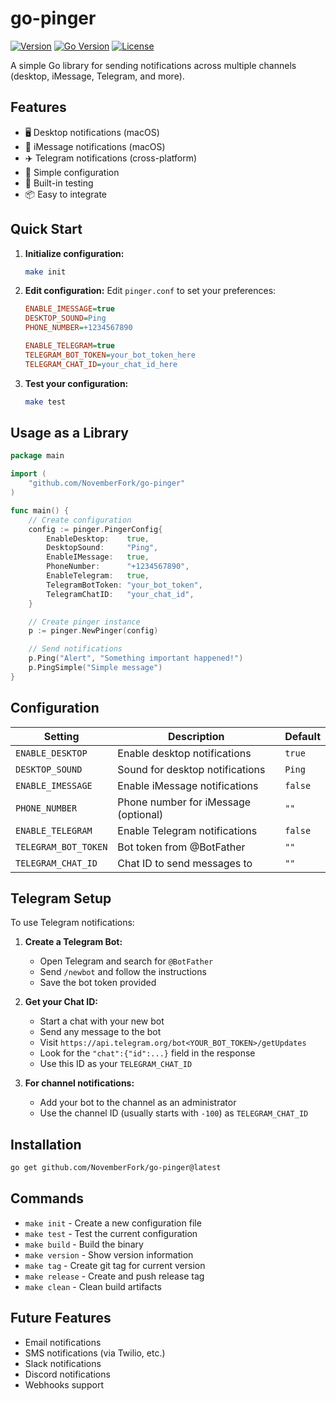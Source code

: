 # go-pinger

[![Version](https://img.shields.io/badge/version-0.0.3-blue.svg)](https://github.com/NovemberFork/go-pinger/releases)
[![Go Version](https://img.shields.io/badge/go-1.21+-blue.svg)](https://golang.org/)
[![License](https://img.shields.io/badge/license-MIT-green.svg)](LICENSE)

A simple Go library for sending notifications across multiple channels (desktop, iMessage, Telegram, and more).

## Features

- 🖥️ Desktop notifications (macOS)
- 📱 iMessage notifications (macOS)
- ✈️ Telegram notifications (cross-platform)
- 🔧 Simple configuration
- 🧪 Built-in testing
- 📦 Easy to integrate

## Quick Start

1. **Initialize configuration:**

   ```bash
   make init
   ```

2. **Edit configuration:**
   Edit `pinger.conf` to set your preferences:

   ```ini
   ENABLE_IMESSAGE=true
   DESKTOP_SOUND=Ping
   PHONE_NUMBER=+1234567890
   
   ENABLE_TELEGRAM=true
   TELEGRAM_BOT_TOKEN=your_bot_token_here
   TELEGRAM_CHAT_ID=your_chat_id_here
   ```

3. **Test your configuration:**
   ```bash
   make test
   ```

## Usage as a Library

```go
package main

import (
    "github.com/NovemberFork/go-pinger"
)

func main() {
    // Create configuration
    config := pinger.PingerConfig{
        EnableDesktop:    true,
        DesktopSound:     "Ping",
        EnableIMessage:   true,
        PhoneNumber:      "+1234567890",
        EnableTelegram:   true,
        TelegramBotToken: "your_bot_token",
        TelegramChatID:   "your_chat_id",
    }

    // Create pinger instance
    p := pinger.NewPinger(config)

    // Send notifications
    p.Ping("Alert", "Something important happened!")
    p.PingSimple("Simple message")
}
```

## Configuration

| Setting              | Description                             | Default |
| -------------------- | --------------------------------------- | ------- |
| `ENABLE_DESKTOP`     | Enable desktop notifications            | `true`  |
| `DESKTOP_SOUND`      | Sound for desktop notifications         | `Ping`  |
| `ENABLE_IMESSAGE`    | Enable iMessage notifications           | `false` |
| `PHONE_NUMBER`       | Phone number for iMessage (optional)    | `""`    |
| `ENABLE_TELEGRAM`    | Enable Telegram notifications           | `false` |
| `TELEGRAM_BOT_TOKEN` | Bot token from @BotFather               | `""`    |
| `TELEGRAM_CHAT_ID`   | Chat ID to send messages to             | `""`    |

## Telegram Setup

To use Telegram notifications:

1. **Create a Telegram Bot:**
   - Open Telegram and search for `@BotFather`
   - Send `/newbot` and follow the instructions
   - Save the bot token provided

2. **Get your Chat ID:**
   - Start a chat with your new bot
   - Send any message to the bot
   - Visit `https://api.telegram.org/bot<YOUR_BOT_TOKEN>/getUpdates`
   - Look for the `"chat":{"id":...}` field in the response
   - Use this ID as your `TELEGRAM_CHAT_ID`

3. **For channel notifications:**
   - Add your bot to the channel as an administrator
   - Use the channel ID (usually starts with `-100`) as `TELEGRAM_CHAT_ID`

## Installation

```bash
go get github.com/NovemberFork/go-pinger@latest
```

## Commands

- `make init` - Create a new configuration file
- `make test` - Test the current configuration
- `make build` - Build the binary
- `make version` - Show version information
- `make tag` - Create git tag for current version
- `make release` - Create and push release tag
- `make clean` - Clean build artifacts

## Future Features

- Email notifications
- SMS notifications (via Twilio, etc.)
- Slack notifications
- Discord notifications
- Webhooks support
